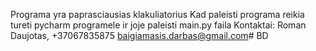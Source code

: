 Programa yra paprasciausias klakuliatorius
Kad paleisti programa reikia tureti pycharm programele ir joje paleisti main.py faila
Kontaktai: Roman Daujotas, +37067835875 baigiamasis.darbas@gmail.com# BD
